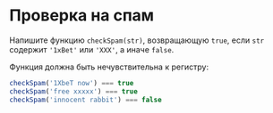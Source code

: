 # Проверка на спам

Напишите функцию `checkSpam(str)`, возвращающую `true`, если `str` содержит `'1xBet'` или `'XXX'`, а иначе `false`.

Функция должна быть нечувствительна к регистру:

```js
checkSpam('1XbeT now') === true
checkSpam('free xxxxx') === true
checkSpam('innocent rabbit') === false
```